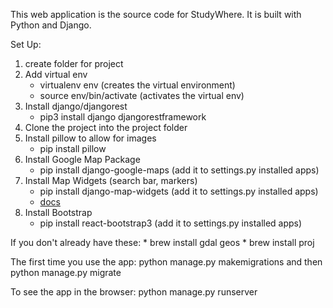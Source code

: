 
This web application is the source code for StudyWhere. It is built with Python and Django.

Set Up:
1. create folder for project
2. Add virtual env
	* virtualenv env (creates the virtual environment)
    * source env/bin/activate (activates the virtual env)
3. Install django/djangorest
	* pip3 install django djangorestframework
4. Clone the project into the project folder
5. Install pillow to allow for images
	* pip install pillow
6. Install Google Map Package
	* pip install django-google-maps (add it to settings.py installed apps)
7. Install Map Widgets (search bar, markers)
	* pip install django-map-widgets (add it to settings.py installed apps)
	* [docs](https://media.readthedocs.org/pdf/django-map-widgets/latest/django-map-widgets.pdf)
8. Install Bootstrap
	* pip install react-bootstrap3 (add it to settings.py installed apps)

If you don't already have these:
	* brew install gdal geos
	* brew install proj

The first time you use the app:
	python manage.py makemigrations
	and then
	python manage.py migrate

To see the app in the browser:
	python manage.py runserver

